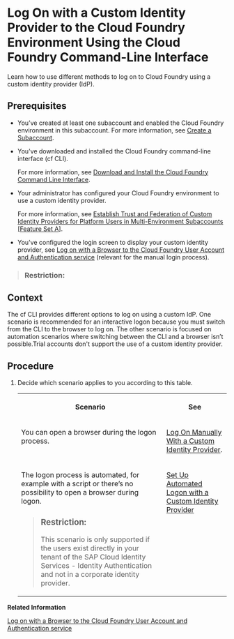 <!-- loiod477618e861c48d2976e03f9b6a3cfe8 -->

# Log On with a Custom Identity Provider to the Cloud Foundry Environment Using the Cloud Foundry Command-Line Interface

Learn how to use different methods to log on to Cloud Foundry using a custom identity provider \(IdP\).



<a name="loiod477618e861c48d2976e03f9b6a3cfe8__prereq_ifq_vn3_jlb"/>

## Prerequisites

-   You’ve created at least one subaccount and enabled the Cloud Foundry environment in this subaccount. For more information, see [Create a Subaccount](Create_a_Subaccount_05280a1.md).

-   You've downloaded and installed the Cloud Foundry command-line interface \(cf CLI\).

    For more information, see [Download and Install the Cloud Foundry Command Line Interface](Download_and_Install_the_Cloud_Foundry_Command_Line_Interface_4ef907a.md).

-   Your administrator has configured your Cloud Foundry environment to use a custom identity provider.

    For more information, see [Establish Trust and Federation of Custom Identity Providers for Platform Users in Multi-Environment Subaccounts \[Feature Set A\]](Establish_Trust_and_Federation_of_Custom_Identity_Providers_8600afb.md).

-   You've configured the login screen to display your custom identity provider, see [Log on with a Browser to the Cloud Foundry User Account and Authentication service](Log_on_with_a_Browser_to_the_Cloud_Foundry_User_Account_and_Authentication_service_7eb0943.md) \(relevant for the manual login process\).


> ### Restriction:  



<a name="loiod477618e861c48d2976e03f9b6a3cfe8__context_cxm_sqx_1mb"/>

## Context

The cf CLI provides different options to log on using a custom IdP. One scenario is recommended for an interactive logon because you must switch from the CLI to the browser to log on. The other scenario is focused on automation scenarios where switching between the CLI and a browser isn’t possible.Trial accounts don't support the use of a custom identity provider.



<a name="loiod477618e861c48d2976e03f9b6a3cfe8__steps_jd3_dd3_jlb"/>

## Procedure

1.  Decide which scenario applies to you according to this table.


    <table>
    <tr>
    <th valign="top">

    Scenario


    
    </th>
    <th valign="top">

    See


    
    </th>
    </tr>
    <tr>
    <td valign="top">

    You can open a browser during the logon process.


    
    </td>
    <td valign="top">

     [Log On Manually With a Custom Identity Provider](Log_On_Manually_With_a_Custom_Identity_Provider_e1009b4.md).


    
    </td>
    </tr>
    <tr>
    <td valign="top">

    The logon process is automated, for example with a script or there’s no possibility to open a browser during logon.

    > ### Restriction:  
    > This scenario is only supported if the users exist directly in your tenant of the SAP Cloud Identity Services - Identity Authentication and not in a corporate identity provider.


    
    </td>
    <td valign="top">

     [Set Up Automated Logon with a Custom Identity Provider](Set_Up_Automated_Logon_with_a_Custom_Identity_Provider_98ec56a.md) 


    
    </td>
    </tr>
    </table>
    

**Related Information**  


[Log on with a Browser to the Cloud Foundry User Account and Authentication service](Log_on_with_a_Browser_to_the_Cloud_Foundry_User_Account_and_Authentication_service_7eb0943.md "Platform users of the Cloud Foundry environment have the option to log on with a custom identity provider or the default identity provider.")

